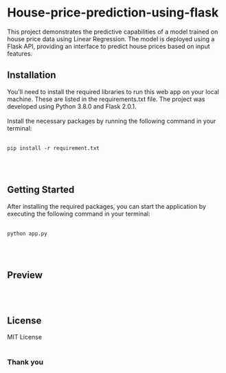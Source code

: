 # House-price-prediction-using-flask
This project demonstrates the predictive capabilities of a model trained on house price data using Linear Regression. The model is deployed using a Flask API, providing an interface to predict house prices based on input features.



## Installation

You'll need to install the required libraries to run this web app on your local machine. These are listed in the requirements.txt file. The project was developed using Python 3.8.0 and Flask 2.0.1.<br><br> Install the necessary packages by running the following command in your terminal:<br><br>

```
pip install -r requirement.txt
```
<br>
<br>

## Getting Started

After installing the required packages, you can start the application by executing the following command in your terminal:<br><br>
```
python app.py
```
<br>
<br>

## Preview
<img src=''></img>
<br>
<br>
<img src=''></img>
<br>
<br>

## License
MIT License
<br>
<br>

### Thank you

